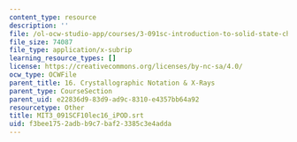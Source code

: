 ```yaml
---
content_type: resource
description: ''
file: /ol-ocw-studio-app/courses/3-091sc-introduction-to-solid-state-chemistry-fall-2010/f3bee1752adbb9c7baf23385c3e4adda_MIT3_091SCF10lec16_iPOD.srt
file_size: 74087
file_type: application/x-subrip
learning_resource_types: []
license: https://creativecommons.org/licenses/by-nc-sa/4.0/
ocw_type: OCWFile
parent_title: 16. Crystallographic Notation & X-Rays
parent_type: CourseSection
parent_uid: e22836d9-83d9-ad9c-8310-e4357bb64a92
resourcetype: Other
title: MIT3_091SCF10lec16_iPOD.srt
uid: f3bee175-2adb-b9c7-baf2-3385c3e4adda
---
```

